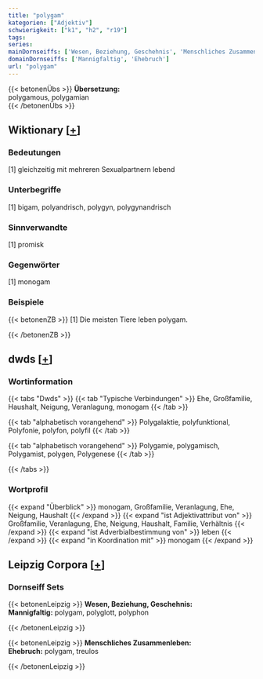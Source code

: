 ```yaml
---
title: "polygam"
kategorien: ["Adjektiv"]
schwierigkeit: ["k1", "h2", "r19"]
tags:
series:
mainDornseiffs: ['Wesen, Beziehung, Geschehnis', 'Menschliches Zusammenleben']
domainDornseiffs: ['Mannigfaltig', 'Ehebruch']
url: "polygam"
---
```


{{< betonenÜbs >}}
**Übersetzung:**  
polygamous, polygamian  
{{< /betonenÜbs >}}

## Wiktionary [[+](https://de.wiktionary.org/wiki/polygam)]

### Bedeutungen
[1] gleichzeitig mit mehreren Sexualpartnern lebend  

### Unterbegriffe
[1] bigam, polyandrisch, polygyn, polygynandrisch  

### Sinnverwandte
[1] promisk  

### Gegenwörter
[1] monogam  

### Beispiele
{{< betonenZB >}}
[1] Die meisten Tiere leben polygam.  

{{< /betonenZB >}}


## dwds [[+](https://www.dwds.de/wb/polygam)]

### Wortinformation
{{< tabs "Dwds" >}}
{{< tab "Typische Verbindungen" >}}
Ehe, Großfamilie, Haushalt, Neigung, Veranlagung, monogam
{{< /tab >}}

{{< tab "alphabetisch vorangehend" >}}
Polygalaktie, polyfunktional, Polyfonie, polyfon, polyfil
{{< /tab >}}

{{< tab "alphabetisch vorangehend" >}}
Polygamie, polygamisch, Polygamist, polygen, Polygenese
{{< /tab >}}

{{< /tabs >}}

### Wortprofil
{{< expand "Überblick" >}} monogam, Großfamilie, Veranlagung, Ehe, Neigung, Haushalt {{< /expand >}}
{{< expand "ist Adjektivattribut von" >}} Großfamilie, Veranlagung, Ehe, Neigung, Haushalt, Familie, Verhältnis {{< /expand >}}
{{< expand "ist Adverbialbestimmung von" >}} leben {{< /expand >}}
{{< expand "in Koordination mit" >}} monogam {{< /expand >}}

## Leipzig Corpora [[+](https://corpora.uni-leipzig.de/en/res?word=polygam&corpusId=deu_newscrawl-public_2018)]

### Dornseiff Sets
{{< betonenLeipzig >}}
**Wesen, Beziehung, Geschehnis:**  
**Mannigfaltig:** polygam, polyglott, polyphon  

{{< /betonenLeipzig >}}


{{< betonenLeipzig >}}
**Menschliches Zusammenleben:**  
**Ehebruch:** polygam, treulos  

{{< /betonenLeipzig >}}
